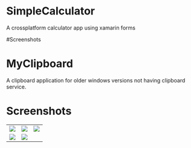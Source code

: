 # SimpleCalculator
A crossplatform calculator app using xamarin forms

#Screenshots
# MyClipboard
A clipboard application for older windows versions not having clipboard service.

# Screenshots
<table>
  <tr>
    <td>  
      <img src=https://github.com/LasithEranga/MyClipboard/blob/master/Screenshots/1.png> 
    </td>
    <td> 
       <img src=https://github.com/LasithEranga/MyClipboard/blob/master/Screenshots/2.png> 
    </td>
     <td> 
       <img src=https://github.com/LasithEranga/MyClipboard/blob/master/Screenshots/3.png> 
    </td>
  </tr>
  <tr>
    <td>  
      <img src=https://github.com/LasithEranga/MyClipboard/blob/master/Screenshots/4.png> 
    </td>
    <td> 
       <img src=https://github.com/LasithEranga/MyClipboard/blob/master/Screenshots/5.png> 
    </td>
  </tr>
  
</table>
